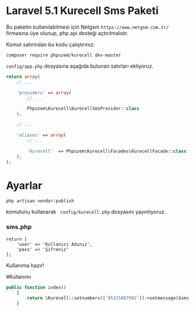 # Laravel 5.1 Kurecell Sms Paketi

Bu paketin kullanılabilmesi için Netgsm ```https://www.netgsm.com.tr/``` firmasına üye olunup, php api desteği açtırılmalıdır.

Komut satırından bu kodu çalıştırınız:
```
composer require phpuzem/kurecell dev-master
```

```config/app.php``` dosyasına aşağıda bulunan satırları ekliyoruz.
```php
return array(
    // ...

    'providers' => array(
        // ...

        Phpuzem\Kurecell\KurecellSmsProvider::class
    ),

    // ...

    'aliases' => array(
        // ...

        'Kurecell'  => Phpuzem\Kurecell\Facades\KurecellFacade::class
    ),
);
```
# Ayarlar

```code
php artisan vendor:publish
```
komutunu kullanarak ``` config/kurecell.php``` dosyasını yayınlıyoruz.

### sms.php

```code
return [
    'user' => 'Kullanıcı Adınız',
    'pass' => 'Şifreniz'
];

```

Kullanıma hazır!

#Kullanımı
```php
public function index()
	{
		return \Kurecell::setnumbers(['05325087092'])->setmessage($sms)->sethead($smsbaslik)->send();
	}
```

